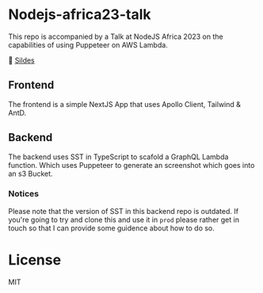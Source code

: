 # Nodejs-africa23-talk

This repo is accompanied by a Talk at NodeJS Africa 2023 on the capabilities of using Puppeteer on AWS Lambda.

💾 [Sildes](https://www.figma.com/proto/wfTuuiWP4TwRRsdcefLp4x/Lunar-Tour-App-v2?node-id=1567-3350&scaling=contain&page-id=1566%3A3346&starting-point-node-id=1566%3A3347)

## Frontend

The frontend is a simple NextJS App that uses Apollo Client, Tailwind & AntD.

## Backend

The backend uses SST in TypeScript to scafold a GraphQL Lambda function. Which uses Puppeteer to generate an screenshot which goes into an s3 Bucket.

### Notices

Please note that the version of SST in this backend repo is outdated. If you're going to try and clone this and use it in `prod` please rather get in touch so that I can provide some guidence about how to do so.

# License

MIT

